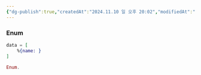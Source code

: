 ```yaml
---
{"dg-publish":true,"createdAt":"2024.11.10 일 오후 20:02","modifiedAt":"2024.11.10 일 오후 20:05","tags":["elixir"],"permalink":"/Dev/elixir/language/deep dive into module/","dgPassFrontmatter":true}
---
```



### Enum
```elixir
data = [
	%{name: }
]

Enum.
```